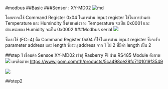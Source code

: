 #modbus
##Basic
###Sensor : XY-MD02
![md](https://user-images.githubusercontent.com/42264167/99418096-3ab2de00-292d-11eb-8023-04067344b3d5.PNG)

โดยเราจะใช้ Command Register 0x04 ในการอ่าน input register ใช้ในการอ่านค่า Temperature และ Humindity  ซึ่งตำแหน่งของ Temperature จะเป็น 0x0001 และ ตำแหน่งของ Humidity จะเป็น 0x0002 
###Modbus serial
![](https://user-images.githubusercontent.com/42264167/99420533-e4936a00-292f-11eb-954a-1393efa89a32.PNG)

ซึ่งเราใช้ (FC=4) คือ Command Register 0x04 ที่ใช้ในการอ่าน input register ซึ่งจะรับ parameter address และ length ซึ่งระบุ address จาก 1 ไป 2 ที่มีค่า length เป็น 2 

##step 1 
เชื่อมต่อ Sensoe XY-MD02 เข้าสู่ Rasberry Pi ผ่าน RS485 Module ดังภาพ 
![](https://raw.githubusercontent.com/gingkasina/ModbusRTU/master/image/xy.jpeg)
เครดิตภาพ https://www.joom.com/th/products/5ca498ce28fc7101019f3549

![](https://user-images.githubusercontent.com/42264167/99426443-a8afd300-2936-11eb-8040-bbcddc504143.jpg)

##step2




